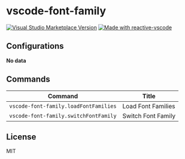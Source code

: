 # vscode-font-family

<a href="https://marketplace.visualstudio.com/items?itemName=antfu.vscode-font-family" target="__blank"><img src="https://img.shields.io/visual-studio-marketplace/v/antfu.vscode-font-family.svg?color=eee&amp;label=VS%20Code%20Marketplace&logo=visual-studio-code" alt="Visual Studio Marketplace Version" /></a>
<a href="https://kermanx.github.io/reactive-vscode/" target="__blank"><img src="https://img.shields.io/badge/made_with-reactive--vscode-%23007ACC?style=flat&labelColor=%23229863"  alt="Made with reactive-vscode" /></a>

## Configurations

<!-- configs -->

**No data**

<!-- configs -->

## Commands

<!-- commands -->

| Command                               | Title              |
| ------------------------------------- | ------------------ |
| `vscode-font-family.loadFontFamilies` | Load Font Families |
| `vscode-font-family.switchFontFamily` | Switch Font Family |

<!-- commands -->

## License

MIT
